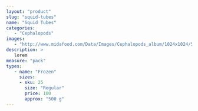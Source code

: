 ```yaml
---
layout: "product"
slug: "squid-tubes"
name: "Squid Tubes"
categories:
   - "Cephalopods"
images:
   - "http://www.midafood.com/Data/Images/Cephalopods_album/1024x1024/54acdb77e60ec196.jpg"
description: >
   lorem
measure: "pack"
types: 
   - name: "Frozen"
     sizes: 
     - sku: 25
       size: "Regular"
       price: 100
       approx: "500 g"
---
```

